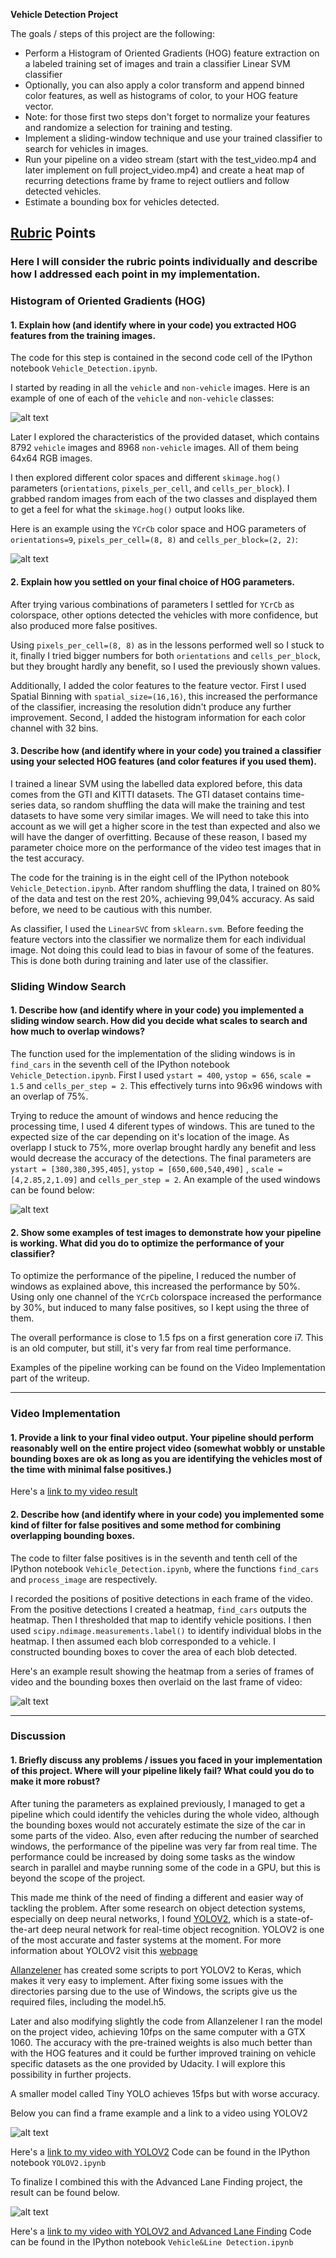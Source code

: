 **Vehicle Detection Project**

The goals / steps of this project are the following:

* Perform a Histogram of Oriented Gradients (HOG) feature extraction on a labeled training set of images and train a classifier Linear SVM classifier
* Optionally, you can also apply a color transform and append binned color features, as well as histograms of color, to your HOG feature vector. 
* Note: for those first two steps don't forget to normalize your features and randomize a selection for training and testing.
* Implement a sliding-window technique and use your trained classifier to search for vehicles in images.
* Run your pipeline on a video stream (start with the test_video.mp4 and later implement on full project_video.mp4) and create a heat map of recurring detections frame by frame to reject outliers and follow detected vehicles.
* Estimate a bounding box for vehicles detected.

[//]: # (Image References)
[image1]: ./examples/car_not_car.png
[image2]: ./examples/HOG_example.png
[image3]: ./examples/sliding_windows.jpg
[image4]: ./examples/bboxes_and_heat.png
[image5]: ./examples/yolov2.jpg
[image6]: ./examples/vehicle&lane.jpg


## [Rubric](https://review.udacity.com/#!/rubrics/513/view) Points
### Here I will consider the rubric points individually and describe how I addressed each point in my implementation.  

### Histogram of Oriented Gradients (HOG)

#### 1. Explain how (and identify where in your code) you extracted HOG features from the training images.

The code for this step is contained in the second code cell of the IPython notebook `Vehicle_Detection.ipynb`. 

I started by reading in all the `vehicle` and `non-vehicle` images.  Here is an example of one of each of the `vehicle` and `non-vehicle` classes:

![alt text][image1]

Later I explored the characteristics of the provided dataset, which contains 8792 `vehicle` images and 8968 `non-vehicle` images. All of them being 64x64 RGB images.

I then explored different color spaces and different `skimage.hog()` parameters (`orientations`, `pixels_per_cell`, and `cells_per_block`).  I grabbed random images from each of the two classes and displayed them to get a feel for what the `skimage.hog()` output looks like.

Here is an example using the `YCrCb` color space and HOG parameters of `orientations=9`, `pixels_per_cell=(8, 8)` and `cells_per_block=(2, 2)`:

![alt text][image2]

#### 2. Explain how you settled on your final choice of HOG parameters.

After trying various combinations of parameters I settled for `YCrCb` as colorspace, other options detected the vehicles with more confidence, but also produced more false positives. 

Using `pixels_per_cell=(8, 8)` as in the lessons performed well so I stuck to it, finally I tried bigger numbers for both `orientations` and `cells_per_block`, but they brought hardly any benefit, so I used the previously shown values.

Additionally, I added the color  features to the feature vector. First I used Spatial Binning with `spatial_size=(16,16)`, this increased the performance of the classifier, increasing the resolution didn't produce any further improvement. Second, I added the histogram information for each color channel with 32 bins.

#### 3. Describe how (and identify where in your code) you trained a classifier using your selected HOG features (and color features if you used them).

I trained a linear SVM using the labelled data explored before, this data comes from the GTI and KITTI datasets. The GTI dataset contains time-series data, so random shuffling the data will make the training and test datasets to have some very similar images. We will need to take this into account as we will get a higher score in the test than expected and also we will have the danger of overfitting. Because of these reason, I based my parameter choice more on the performance of the video test images that in the test accuracy.

The code for the training is in the eight cell of the  IPython notebook `Vehicle_Detection.ipynb`. After random shuffling the data, I trained on 80% of the data and test on the rest 20%, achieving 99,04% accuracy. As said before, we need to be cautious with this number.

As classifier, I used the `LinearSVC` from  `sklearn.svm`. Before feeding the feature vectors into the classifier we normalize them for each individual image. Not doing this could lead to bias in favour of some of the features. This is done both during training and later use of the classifier.


### Sliding Window Search

#### 1. Describe how (and identify where in your code) you implemented a sliding window search.  How did you decide what scales to search and how much to overlap windows?

The function used for the implementation of the sliding windows is in `find_cars` in the seventh cell of the IPython notebook `Vehicle_Detection.ipynb`. First I used `ystart = 400`, `ystop = 656`,  `scale = 1.5` and `cells_per_step = 2`. This effectively turns into 96x96 windows with an overlap of 75%.

Trying to reduce the amount of windows and hence reducing the processing time, I used 4 diferent types of windows. This are tuned to the expected size of the car depending on it's location of the image. As overlapp I stuck to 75%, more overlap brought hardly any benefit and less would decrease the accuracy of the detections. The final parameters are `ystart = [380,380,395,405]`, `ystop = [650,600,540,490]` , `scale = [4,2.85,2,1.09]` and `cells_per_step = 2`. An example of the used windows can be found below:

![alt text][image3]

#### 2. Show some examples of test images to demonstrate how your pipeline is working.  What did you do to optimize the performance of your classifier?

To optimize the performance of the pipeline, I reduced the number of windows as explained above, this increased the performance by 50%. Using only one channel of the `YCrCb` colorspace increased the performance by 30%, but induced to many false positives, so I kept using the three of them.

The overall performance is close to 1.5 fps on a first generation core i7. This is an old computer, but still, it's very far from real time performance.

Examples of the pipeline working can be found on the Video Implementation part of the writeup.

---

### Video Implementation

#### 1. Provide a link to your final video output.  Your pipeline should perform reasonably well on the entire project video (somewhat wobbly or unstable bounding boxes are ok as long as you are identifying the vehicles most of the time with minimal false positives.)
Here's a [link to my video result](./project_video_out_final.mp4)


#### 2. Describe how (and identify where in your code) you implemented some kind of filter for false positives and some method for combining overlapping bounding boxes.

The code to filter false positives is in the seventh and tenth cell of the  IPython notebook `Vehicle_Detection.ipynb`, where the functions `find_cars` and `process_image` are respectively.

I recorded the positions of positive detections in each frame of the video. From the positive detections I created a heatmap, `find_cars` outputs the heatmap.  Then I thresholded that map to identify vehicle positions.  I then used `scipy.ndimage.measurements.label()` to identify individual blobs in the heatmap.  I then assumed each blob corresponded to a vehicle.  I constructed bounding boxes to cover the area of each blob detected.  

Here's an example result showing the heatmap from a series of frames of video and the bounding boxes then overlaid on the last frame of video:

![alt text][image4]

---

### Discussion

#### 1. Briefly discuss any problems / issues you faced in your implementation of this project.  Where will your pipeline likely fail?  What could you do to make it more robust?

After tuning the parameters as explained previously, I managed to get a pipeline which could identify the vehicles during the whole video, although the bounding boxes would not accurately estimate the size of the car in some parts of the video. Also, even after reducing the number of searched windows, the performance of the pipeline was very far from real time. The performance could be increased by doing some tasks as the window search in parallel and maybe running some of the code in a GPU, but this is beyond the scope of the project.

This made me think of the need of finding a different and easier way of tackling the problem. After some research on object detection systems, especially on deep neural networks, I found [YOLOV2](https://www.pjreddie.com/media/files/papers/YOLO9000.pdf), which is a state-of-the-art deep neural network for real-time object recognition. YOLOV2 is one of the most accurate and faster systems at the moment. For more information about YOLOV2 visit this [webpage](https://www.pjreddie.com/darknet/yolo/)

 [Allanzelener](https://www.pjreddie.com/media/files/papers/YOLO9000.pdf) has created some scripts to port YOLOV2 to Keras, which makes it very easy to implement. After fixing some issues with the directories parsing due to the use of Windows, the scripts give us the required files, including the model.h5.

Later and also modifying slightly the code from Allanzelener I ran the model on the project video, achieving 10fps on the same computer with a GTX 1060. The accuracy with the pre-trained weights is also much better than with the HOG features and it could be further improved training on vehicle specific datasets as the one provided by Udacity. I will explore this possibility in further projects.

A smaller model called Tiny YOLO achieves 15fps but with worse accuracy.

Below you can find a frame example and a link to a video using YOLOV2

![alt text][image5]

Here's a [link to my video with YOLOV2](./project_video_out_yoloV2.mp4)
Code can be found in the IPython notebook `YOLOV2.ipynb`

To finalize I combined this with the Advanced Lane Finding project, the result can be found below.

![alt text][image6]

Here's a [link to my video with YOLOV2 and Advanced Lane Finding](./project_video_out_yoloV2_lane_finding.mp4)
Code can be found in the IPython notebook `Vehicle&Line Detection.ipynb`
